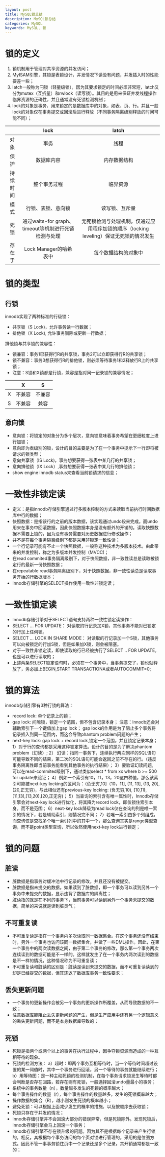 ```yaml
---
layout: post
title: MySQL锁总结
description: MySQL锁总结
categories: MySQL
keywords: MySQL, 锁
---
```


# 锁的定义
1. 锁机制用于管理对共享资源的并发访问；
2. MyISAM引擎，其锁是表锁设计，并发情况下读没有问题，并发插入时的性能要差一些；
3. latch一般称为闩锁（轻量级锁），因为其要求锁定的时间必须非常短，latch又分为mutex（互折量）和rwlock（读写锁）。其目的是用来保证并发线程操作临界资源的正确性，并且通常没有死锁检测机制；
4. lock的对象是事务，用来锁定的是数据库中的对象，如表、页、行。并且一般lock的对象仅在事务提交或回滚后进行释放（不同事务隔离级别释放的时间可能不同）；

|   |  lock | latch  |
| :------------: | :------------: | :------------: |
|  对象 | 事务  | 线程  |
| 保护 | 数据库内容 | 内存数据结构 |
| 持续时间  |  整个事务过程 | 临界资源  |
| 模式  | 行锁、表锁、意向锁  |  读写锁、互斥量 |
|  死锁 | 通过waits-for graph、timeout等机制进行死锁检测与处理  | 无死锁检测与处理机制。仅通过应用程序加锁的顺序（locking leveling）保证无死锁的情况发生 |
|  存在于 | Lock Manager的哈希表中  | 每个数据结构的对象中|

# 锁的类型

## 行锁
innodb实现了两种标准的行级锁：
-  共享锁（S Lock)，允许事务读一行数据；
-  排他锁（X Lock), 允许事务删除或更新一行数据；

排他锁与共享锁的兼容性：
- 锁兼容：事务1已获得行R的共享锁，事务2可以立即获得行R的共享锁；
- 锁不兼容：事务3想获得行R的排他锁，则必须等待事务1和2释放行R上的共享锁；
- 注意：S锁和X锁都是行锁，兼容是指对同一记录锁的兼容情况；

|   | X  | S  |
| :------------: | :------------: | :------------: |
| X |  不兼容 |  不兼容 |
| S  |不兼容   | 兼容  |

## 意向锁
- 意向锁：将锁定的对象分为多个层次，意向锁意味着事务希望在更细粒度上进行加锁；
- 意向即为表级别的锁，设计的目的主要是为了在一个事务中提示下一行即将被请求的锁类型；
- 意向共享锁（IS Lock)，事务想要获得一张表中某几行的共享锁；
- 意向排他锁（IX Lock）,事务想要获得一张表中某几行的排他锁；
- show engine innodb status来查看当前锁请求的信息；

# 一致性非锁定读
- 定义：是指innodb存储引擎通过行多版本控制的方式来读取当前执行时间数据库中行的数据；
- 快照数据：是指该行的之前的版本数据，该实现通过undo段来完成。而undo用来在事务中回滚数据，因此快照数据本身是没有额外的开销的。读取快照数据不需要上锁的，因为没有事务需要对历史数据进行修改操作；
- 并不是在每个事务隔离级别下都是采用非锁定一致性读；
- 一个行记录可能有不止一个快照数据，一般称这种技术为多版本技术。由此带来的并发控制，称之为多版本并发控制（MVCC)；
- 在read commited事务隔离级别下，对于快照数据，非一致性读总是读取被锁定行的最新一份快照数据；
- 在repeatable read事务隔离级别下，对于快照数据，非一致性读总是读取事务开始的行数据版本；
- Innodb存储引擎的SELECT操作使用一致性非锁定读；

# 一致性锁定读
- Innodb存储引擎对于SELECT语句支持两种一致性锁定读操作：
- SELECT … FOR UPDATE： 对读取的行记录加X锁，其他事务不能对已锁定的行加上任何锁。
- SELECT … LOCK IN SHARE MODE： 对读取的行记录加一个S锁，其他事务可以向被锁定的行加S锁，但是如果加X锁，则会被阻塞。
- 对于一致性非锁定读，即使读取的行已经被执行了SELECT .. FOR UPDATE，也是可以进行读取的；
- 上述两条SELECT锁定语句时，必须在一个事务中，当事务提交了，锁也就释放了，务必加上BEGIN,START TRANSACTIONA或者AUTOCOMMIT=0;

# 锁的算法
innodb存储引擎有3种行锁的算法：
- record lock: 单个记录上的锁；
- gap lock: 间隙锁，锁定一个范围，但不包含记录本身；
		注意：Innodb还会对辅助索引下一个键值加上gap lock；
		gap lock的作用是为了阻止多个事务将记录插入到同一范围内，而这会导致phantom problem问题的产生；
- next-key lock: gap lock + record lock,锁定一个范围，并且锁定记录本身；
		1）对于行的查询都是采用这种锁定算法。设计的目的是为了解决phantom problem（幻读）;
		2） 幻读：指同一事务下，连续执行两次同样的SQL语句可能导致不同的结果，第二次的SQL语句可能会返回之前不存在的行。（违反事务隔离性即当前事务能看到其他事务的执行结果）；
		3）要验证幻读问题，可以在read-commited级别下，通过类似select * from xx where b >= 500 for update来验证；
		4）例如一个索引有10，11，13，20这四种值，那么该索引可能被next-key locking的区间为：（负无穷,10]（10，11], (11, 13], (13, 20],(20,正无穷)，与此相似还有previous-key locking: (负无穷,10), [10,11),[11,13),[13,20),[20,正无穷)；
		5）当查询的索引含有唯一属性时，Innodb存储引擎会对next-key lock进行优化，将其降为record lock，即仅锁住索引本身，而不是范围；
		6）next-key lock降级为read lock仅在查询的列是唯一索引的情况下，若是辅助索引，则情况完不同；
		7）若唯一索引由多个列组成，而查询仅是查找多个唯一索引列中的其中一个，那么查询其实是range类型查询，而不是point类型查询，所以依然使用next-key lock进行锁定；

# 锁的问题

## 脏读
- 脏数据是指事务对缓冲池中行记录的修改，并且还没有被提交。
- 脏数据是指未提交的数据，如果读到了脏数据，即一个事务可以读到另外一个事务中未提交的数据，显示违背了数据库的隔离性；
- 脏读指的就是在不同的事务下，当前事务可以读到另外一个事务未提交的数据，简单的来说就是读到脏灵气；


## 不可重复读
- 不可重复读是指在一个事务内多次读取同一数据集合。在这个事务还没有结束时，另外一个事务也访问该同一数据集合，并做了一些DML操作。因此，在第一个事务中的两次读数据之间，由于第二个事务的修改，那么第一个事务两次连续读到的数据可能是不一样的。这样就发生了在一个事务内两次读到的数据是不一样的情况，这种情况称为不可重复读；
- 不可重复读和脏读的区别是：脏读是读到未提交的数据，而不可重复读读到的却是已经提交的数据，但其违返了数据库事务一致性要求；

## 丢失更新问题
- 一个事务的更新操作会被另一个事务的更新操作所覆盖，从而导致数据的不一致；
- 注意数据库能阻止丢失更新问题的产生，但是生产应用中还有另一个逻辑意义的丢失更新问题，而不是本身数据库导致的；

## 死锁
- 死锁是指两个或两个以上的事务在执行过程中，因争夺锁资源而造成的一种互相等待的现象。
- 死锁的检测方法：
		a）超时：即两个事务互相等待时，当一个等待时间超过设置的某一阈值时，其中一个事务进行回滚，另一个等待的事务就能继续进行；
		b）用等待图：是一种主动死锁的检测机制，在每个事务请求锁发生等待时都会判断是否存在回路，若存在则有死锁，一般选择回滚undo量最小的事务；
- 系统中的事务数量（n），数量越多发生的死锁的概率越大；
- 每个事务操作的数量（r），每个事务操作的数量越多，发生的死锁概率越大；
- 操作数据的集合（R），越小则发生死锁的概率越小；
- 避免死锁：可以根据上面减少发生的概率的措施，以及按顺序去获取锁；
- 死锁只存在于并发的情况；
- Innodb存储引擎并不会回滚大部分的错误异常，但是死锁除外。发现死锁后，Innodb存储引擎会马上回滚一个事务；
- Innodb存储引擎不存在锁升级的问题。因为其不是根据每个记录来产生行锁的，相反，其根据每个事务访问的每个页对锁进行管理的，采用的是位图方式。因此不管一事事务锁住页中一个记录还是多个记录，其开销通常都是一致的；



